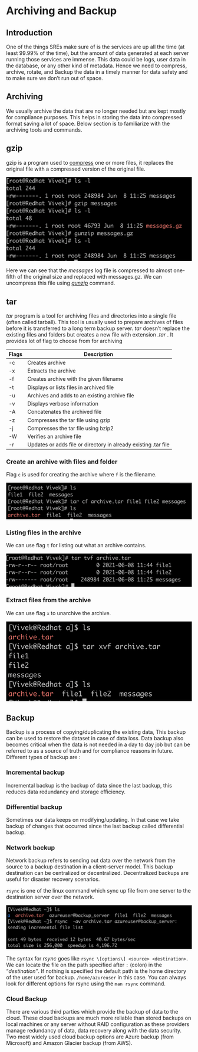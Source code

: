 
# Archiving and Backup

## Introduction
One of the things SREs make sure of is the services are up all the time (at least 99.99% of the time), but the amount of data generated at each server running those services are immense. This data could be logs, user data in the database, or any other kind of metadata. Hence we need to compress, archive, rotate, and Backup the data in a timely manner for data safety and to make sure we don’t run out of space.

## Archiving

We usually archive the data that are no longer needed but are kept mostly for compliance purposes. This helps in storing the data into compressed format saving a lot of space. Below section is to familiarize with the archiving tools and commands.

## gzip

gzip is a program used to [<u>compress</u>](https://en.wikipedia.org/wiki/Data_compression) one or more files, it replaces the original file with a compressed version of the original file.

![](images/image14.png)

Here we can see that the *messages* log file is compressed to almost one-fifth of the original size and replaced with messages.gz. We can uncompress this file using [*<u>gunzip</u>*](https://linux.die.net/man/1/gunzip) command.

## tar

*tar* program is a tool for archiving files and directories into a single file (often called tarball). This tool is usually used to prepare archives of files before it is transferred to a long term backup server. *tar* doesn’t replace the existing files and folders but creates a new file with extension *.tar* . It provides lot of flag to choose from for archiving

| Flags  | Description |
| --- | --- |
| -c  | Creates archive |
| -x  | Extracts the archive |
| -f  | Creates archive with the given filename |
| -t  | Displays or lists files in archived file |
| -u  | Archives and adds to an existing archive file |
| -v  | Displays verbose information |
| -A  | Concatenates the archived file |
| -z  | Compresses the tar file using gzip |
| -j  | Compresses the tar file using bzip2 |
| -W  | Verifies an archive file |
| -r  | Updates or adds file or directory in already existing .tar file |

### Create an archive with files and folder

Flag `c` is used for creating the archive where `f` is the filename.

![](images/image24.png)

### Listing files in the archive

We can use flag `t` for listing out what an archive contains.

![](images/image7.png)

### Extract files from the archive

We can use flag `x` to unarchive the archive.

![](images/image26.png)

## Backup

Backup is a process of copying/duplicating the existing data, This backup can be used to restore the dataset in case of data loss. Data backup also becomes critical when the data is not needed in a day to day job but can be referred to as a source of truth and for compliance reasons in future. Different types of backup are :

### Incremental backup

Incremental backup is the backup of data since the last backup, this reduces data redundancy and storage efficiency.

### Differential backup

Sometimes our data keeps on modifying/updating. In that case we take backup of changes that occurred since the last backup called differential backup.

### Network backup

Network backup refers to sending out data over the network from the source to a backup destination in a client-server model. This backup destination can be centralized or decentralized. Decentralized backups are useful for disaster recovery scenarios.

`rsync` is one of the linux command which sync up file from one server to the destination server over the network.

![](images/image11.png)

The syntax for *rsync* goes like `rsync \[options\] <source> <destination>`. We can locate the file on the path specified after `:` (colon) in the “*destination”*. If nothing is specified the default path is the home directory of the user used for backup. `/home/azureuser` in this case. You can always look for different options for rsync using the `man rsync` command.

### Cloud Backup

There are various third parties which provide the backup of data to the cloud. These cloud backups are much more reliable than stored backups on local machines or any server without RAID configuration as these providers manage redundancy of data, data recovery along with the data security. Two most widely used cloud backup options are Azure backup (from Microsoft) and Amazon Glacier backup (from AWS).

